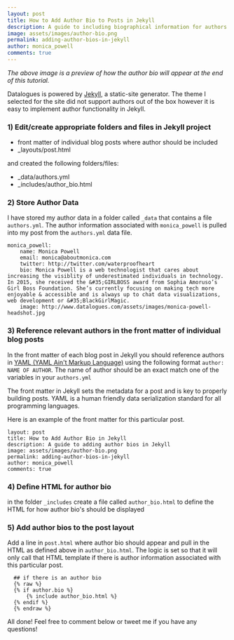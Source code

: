 ```yaml
---
layout: post
title: How to Add Author Bio to Posts in Jekyll
description: A guide to including biographical information for authors in Jekyll blog posts
image: assets/images/author-bio.png
permalink: adding-author-bios-in-jekyll
author: monica_powell
comments: true
---
```

*The above image is a preview of how the author bio will appear at the end of this tutorial.*

Datalogues is powered by [Jekyll](https://jekyllrb.com/), a static-site generator. The theme I selected for the site did not support authors out of the box however it is easy to implement author functionality in Jekyll.

### 1) Edit/create appropriate folders and files in Jekyll project

- front matter of individual blog posts where author should be included
- \_layouts/post.html


and created the following folders/files:
- \_data/authors.yml
- \_includes/author_bio.html



### 2) Store Author Data
I have stored my author data in a folder called `_data` that contains a file `authors.yml`. The author information associated with `monica_powell` is pulled into my post from the `authors.yml` data file.

```
monica_powell:
    name: Monica Powell
    email: monica@aboutmonica.com
    twitter: http://twitter.com/waterproofheart
    bio: Monica Powell is a web technologist that cares about increasing the visiblity of underestimated individuals in technology. In 2015, she received the &#35;GIRLBOSS award from Sophia Amoruso’s Girl Boss Foundation. She’s currently focusing on making tech more enjoyable & accessible and is always up to chat data visualizations, web development or &#35;BlackGirlMagic.
    image: http://www.datalogues.com/assets/images/monica-powell-headshot.jpg
```

### 3) Reference relevant authors in the front matter of individual blog posts
In the front matter of each blog post in Jekyll you should reference authors in [YAML (YAML Ain't Markup Language)](http://www.yaml.org/start.html) using the following format `author: NAME OF AUTHOR`. The name of author should be an exact match one of the variables in your `authors.yml`

The front matter in Jekyll sets the metadata for a post and is key to properly building posts. YAML is a human friendly data serialization standard for all programming languages.

Here is an example of the front matter for this particular post.
```
layout: post
title: How to Add Author Bio in Jekyll
description: A guide to adding author bios in Jekyll
image: assets/images/author-bio.png
permalink: adding-author-bios-in-jekyll
author: monica_powell
comments: true
```

### 4) Define HTML for author bio

in the folder `_includes` create a file called `author_bio.html` to define the HTML for how author bio's should be displayed




### 5) Add author bios to the post layout

Add a line in `post.html` where author bio should appear and pull in the HTML as defined above in `author_bio.html`. The logic is set so that it will only call that HTML template if there is author information associated with this particular post.

```
  ## if there is an author bio
  {% raw %}
  {% if author.bio %}
      {% include author_bio.html %}
  {% endif %}
  {% endraw %}
```

All done! Feel free to comment below or tweet me if you have any questions!
